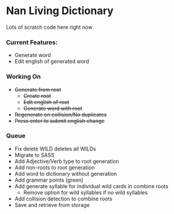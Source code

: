 # Nan Living Dictionary

Lots of scratch code here right now

### Current Features:

- Generate word
- Edit english of generated word

### Working On

- ~~Generate from root~~
  - ~~Create root~~
  - ~~Edit english of root~~
  - ~~Generate word with root~~
- ~~Regenerate on collision/No duplicates~~
- ~~Press enter to submit english change~~

### Queue

- Fix delete WILD deletes all WILDs
- Migrate to SASS
- Add Adjective/Verb type to root generation
- Add non-roots to root generation
- Add word to dictionary without generation
- Add grammar points (green)
- Add generate syllable for individual wild cards in combine roots
    - Remove option for wild syllables if no wild syllables
- Add collision detection to combine roots
- Save and retrieve from storage
